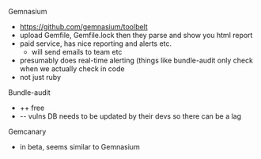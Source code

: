 Gemnasium

- https://github.com/gemnasium/toolbelt
- upload Gemfile, Gemfile.lock then they parse and show you html report
- paid service, has nice reporting and alerts etc.
    - will send emails to team etc
- presumably does real-time alerting (things like bundle-audit only check when
  we actually check in code
- not just ruby

Bundle-audit

- ++ free
- -- vulns DB needs to be updated by their devs so there can be a lag

Gemcanary

- in beta, seems similar to Gemnasium
